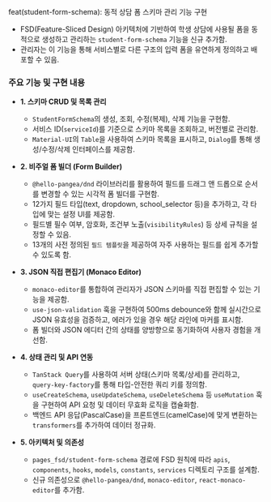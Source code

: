 feat(student-form-schema): 동적 상담 폼 스키마 관리 기능 구현

- FSD(Feature-Sliced Design) 아키텍처에 기반하여 학생 상담에 사용될 폼을 동적으로 생성하고 관리하는 `student-form-schema` 기능을 신규 추가함.
- 관리자는 이 기능을 통해 서비스별로 다른 구조의 입력 폼을 유연하게 정의하고 배포할 수 있음.

### 주요 기능 및 구현 내용

- **1. 스키마 CRUD 및 목록 관리**
  - `StudentFormSchema`의 생성, 조회, 수정(복제), 삭제 기능을 구현함.
  - 서비스 ID(`serviceId`)를 기준으로 스키마 목록을 조회하고, 버전별로 관리함.
  - `Material-UI`의 `Table`을 사용하여 스키마 목록을 표시하고, `Dialog`를 통해 생성/수정/삭제 인터페이스를 제공함.

- **2. 비주얼 폼 빌더 (Form Builder)**
  - `@hello-pangea/dnd` 라이브러리를 활용하여 필드를 드래그 앤 드롭으로 순서를 변경할 수 있는 시각적 폼 빌더를 구현함.
  - 12가지 필드 타입(text, dropdown, school_selector 등)을 추가하고, 각 타입에 맞는 설정 UI를 제공함.
  - 필드별 필수 여부, 암호화, 조건부 노출(`visibilityRules`) 등 상세 규칙을 설정할 수 있음.
  - 13개의 사전 정의된 `필드 템플릿`을 제공하여 자주 사용하는 필드를 쉽게 추가할 수 있도록 함.

- **3. JSON 직접 편집기 (Monaco Editor)**
  - `monaco-editor`를 통합하여 관리자가 JSON 스키마를 직접 편집할 수 있는 기능을 제공함.
  - `use-json-validation` 훅을 구현하여 500ms debounce와 함께 실시간으로 JSON 유효성을 검증하고, 에러가 있을 경우 해당 라인에 마커를 표시함.
  - 폼 빌더와 JSON 에디터 간의 상태를 양방향으로 동기화하여 사용자 경험을 개선함.

- **4. 상태 관리 및 API 연동**
  - `TanStack Query`를 사용하여 서버 상태(스키마 목록/상세)를 관리하고, `query-key-factory`를 통해 타입-안전한 쿼리 키를 정의함.
  - `useCreateSchema`, `useUpdateSchema`, `useDeleteSchema` 등 `useMutation` 훅을 구현하여 API 요청 및 데이터 무효화 로직을 캡슐화함.
  - 백엔드 API 응답(PascalCase)을 프론트엔드(camelCase)에 맞게 변환하는 `transformers`를 추가하여 데이터 정규화.

- **5. 아키텍처 및 의존성**
  - `pages_fsd/student-form-schema` 경로에 FSD 원칙에 따라 `apis`, `components`, `hooks`, `models`, `constants`, `services` 디렉토리 구조를 설계함.
  - 신규 의존성으로 `@hello-pangea/dnd`, `monaco-editor`, `react-monaco-editor`를 추가함.
